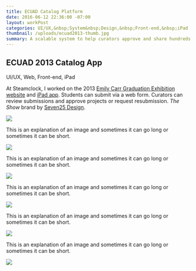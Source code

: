 ```yaml
---
title: ECUAD Catalog Platform
date: 2016-06-12 22:36:00 -07:00
layout: workPost
categories: UI/UX,&nbsp;System&nbsp;Design,&nbsp;Front-end,&nbsp;iPad
thumbnail: /uploads/ecuad2013-thumb.jpg
summary: A scalable system to help curators approve and share hundreds projects.
---
```

<article>
	<div class="vh-100 dt w-100 bg-black pt5 pb6 ph4 bb b--black-10" style="background:url(/uploads/theShowCover.jpg) no-repeat center; background-size: cover;">
    	<div class="dtc v-mid">
      		<h1 class="f2 f2-m f-subheadline-l measure lh-title fw1 mb0">ECUAD 2013 Catalog App</h1>
      		<p class="measure f6 f5-ns lh-copy i">UI/UX, Web, Front-end, iPad</p>
    	</div>
	</div>

<div class="cf pv4-ns pv4-l">
    <div class="fl w-100 w-40-ns f5 f4-ns f4-l ph4 lh-copy">
    	<p class="mt0-ns">At Steamclock, I worked on the 2013 <a href="http://theshow2013.ecuad.ca/" target="_blank">Emily Carr Graduation Exhibition website</a> and <a href="https://itunes.apple.com/ca/app/ecuad-grad-catalog/id640841713?mt=8&ign-mpt=uo%3D4" target="_blank">iPad app</a>. Students can submit via a web form. Curators can review submissions and approve projects or request resubmission. <em>The Show</em> brand by <a href="http://www.seven25.com/" target="_blank">Seven25 Design</a>.</p>
	</div>
	<div class="fl w-100 w-60-ns pr4-ns pr4-l">
		<img class="w-100 ba b--black-10" src="/uploads/ecuad2013-desktop-2.jpg"/>
	</div>
</div>

<div class="cf pv4-ns pv4-l">
    <div class="fl w-100 w-40-ns f5 f4-ns f4-l ph4 lh-copy">
    	<p class="mt0-ns">This is an explanation of an image and sometimes it can go long or sometimes it can be short.</p>
	</div>
	<div class="fl w-100 w-60-ns pr4-ns pr4-l">
		<img class="w-100 ba b--black-10" src="/uploads/ecuad2013-project.jpg"/>
	</div>
</div>

<div class="cf pv4-ns pv4-l">
    <div class="fl w-100 w-40-ns f5 f4-ns f4-l ph4 lh-copy">
    	<p class="mt0-ns">This is an explanation of an image and sometimes it can go long or sometimes it can be short.</p>
	</div>
	<div class="fl w-100 w-60-ns pr4-ns pr4-l">
		<img class="w-100 ba b--black-10" src="/uploads/ecuad2013-ipad.jpg"/>
	</div>
</div>

<div class="cf pv4-ns pv4-l">
    <div class="fl w-100 w-40-ns f5 f4-ns f4-l ph4 lh-copy">
    	<p class="mt0-ns">This is an explanation of an image and sometimes it can go long or sometimes it can be short.</p>
	</div>
	<div class="fl w-100 w-60-ns pr4-ns pr4-l">
		<img class="w-100 ba b--black-10" src="/uploads/ecuad2013-iphone.jpg"/>
	</div>
</div>

<div class="cf pv4-ns pv4-l">
    <div class="fl w-100 w-40-ns f5 f4-ns f4-l ph4 lh-copy">
    	<p class="mt0-ns">This is an explanation of an image and sometimes it can go long or sometimes it can be short.</p>
	</div>
	<div class="fl w-100 w-60-ns pr4-ns pr4-l">
		<img class="w-100 ba b--black-10" src="/uploads/ecuad2013-about.jpg"/>
	</div>
</div>

<div class="cf pv4-ns pv4-l mb4 bb b--black-10">
    <div class="fl w-100 w-40-ns f5 f4-ns f4-l ph4 lh-copy">
    	<p class="mt0-ns">This is an explanation of an image and sometimes it can go long or sometimes it can be short.</p>
	</div>
	<div class="fl w-100 w-60-ns pr4-ns pr4-l">
		<img class="w-100 ba b--black-10" src="/uploads/ecuad2013-appstore.jpg"/>
	</div>
</div>
</article>